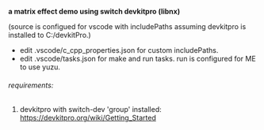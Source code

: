 **a matrix effect demo using switch devkitpro (libnx)**

(source is configued for vscode with includePaths assuming devkitpro is installed to C:/devkitPro.)
* edit .vscode/c_cpp_properties.json for custom includePaths.
* edit .vscode/tasks.json for make and run tasks. run is configured for ME to use yuzu.

###### requirements:

1. devkitpro with switch-dev 'group' installed: https://devkitpro.org/wiki/Getting_Started
